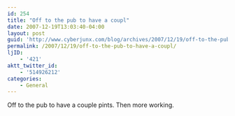 ```yaml
---
id: 254
title: "Off to the pub to have a coupl"
date: 2007-12-19T13:03:40-04:00
layout: post
guid: 'http://www.cyberjunx.com/blog/archives/2007/12/19/off-to-the-pub-to-have-a-coupl/'
permalink: /2007/12/19/off-to-the-pub-to-have-a-coupl/
ljID:
    - '421'
aktt_twitter_id:
    - '514926212'
categories:
    - General
---
```


Off to the pub to have a couple pints. Then more working.